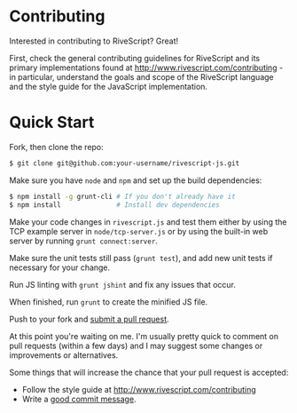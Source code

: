 # Contributing

Interested in contributing to RiveScript? Great!

First, check the general contributing guidelines for RiveScript and its primary
implementations found at <http://www.rivescript.com/contributing> - in
particular, understand the goals and scope of the RiveScript language and the
style guide for the JavaScript implementation.

# Quick Start

Fork, then clone the repo:

```bash
$ git clone git@github.com:your-username/rivescript-js.git
```

Make sure you have `node` and `npm` and set up the build dependencies:

```bash
$ npm install -g grunt-cli # If you don't already have it
$ npm install              # Install dev dependencies
```

Make your code changes in `rivescript.js` and test them either by using the
TCP example server in `node/tcp-server.js` or by using the built-in web server
by running `grunt connect:server`.

Make sure the unit tests still pass (`grunt test`), and add new unit tests if
necessary for your change.

Run JS linting with `grunt jshint` and fix any issues that occur.

When finished, run `grunt` to create the minified JS file.

Push to your fork and [submit a pull request](https://github.com/kirsle/rivescript-js/compare/).

At this point you're waiting on me. I'm usually pretty quick to comment on pull
requests (within a few days) and I may suggest some changes or improvements
or alternatives.

Some things that will increase the chance that your pull request is accepted:

* Follow the style guide at <http://www.rivescript.com/contributing>
* Write a [good commit message](http://tbaggery.com/2008/04/19/a-note-about-git-commit-messages.html).
